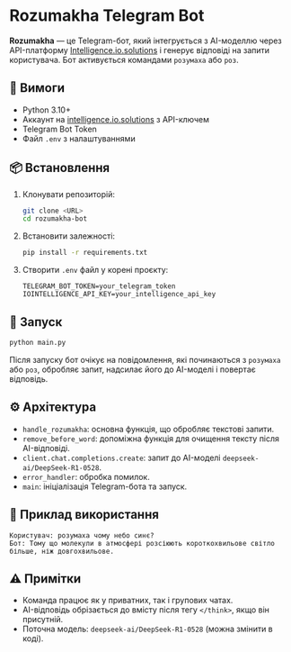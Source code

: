 # Rozumakha Telegram Bot

**Rozumakha** — це Telegram-бот, який інтегрується з AI-моделлю через API-платформу [Intelligence.io.solutions](https://api.intelligence.io.solutions/) і генерує відповіді на запити користувача. Бот активується командами `розумаха` або `роз`.

## 🔧 Вимоги

- Python 3.10+
- Аккаунт на [intelligence.io.solutions](https://api.intelligence.io.solutions/) з API-ключем
- Telegram Bot Token
- Файл `.env` з налаштуваннями

## 📦 Встановлення

1. Клонувати репозиторій:
   ```bash
   git clone <URL>
   cd rozumakha-bot
   ```

2. Встановити залежності:
   ```bash
   pip install -r requirements.txt
   ```

3. Створити `.env` файл у корені проєкту:
   ```dotenv
   TELEGRAM_BOT_TOKEN=your_telegram_token
   IOINTELLIGENCE_API_KEY=your_intelligence_api_key
   ```

## 🚀 Запуск

```bash
python main.py
```

Після запуску бот очікує на повідомлення, які починаються з `розумаха` або `роз`, обробляє запит, надсилає його до AI-моделі і повертає відповідь.

## ⚙️ Архітектура

- `handle_rozumakha`: основна функція, що обробляє текстові запити.
- `remove_before_word`: допоміжна функція для очищення тексту після AI-відповіді.
- `client.chat.completions.create`: запит до AI-моделі `deepseek-ai/DeepSeek-R1-0528`.
- `error_handler`: обробка помилок.
- `main`: ініціалізація Telegram-бота та запуск.

## 🧪 Приклад використання

```text
Користувач: розумаха чому небо синє?
Бот: Тому що молекули в атмосфері розсіюють короткохвильове світло більше, ніж довгохвильове.
```

## ⚠️ Примітки

- Команда працює як у приватних, так і групових чатах.
- AI-відповідь обрізається до вмісту після тегу `</think>`, якщо він присутній.
- Поточна модель: `deepseek-ai/DeepSeek-R1-0528` (можна змінити в коді).